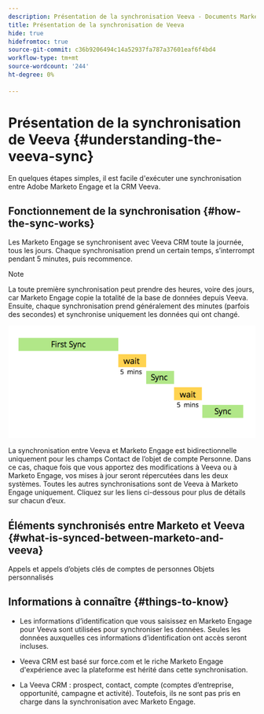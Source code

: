 ```yaml
---
description: Présentation de la synchronisation Veeva - Documents Marketo - Documentation du produit
title: Présentation de la synchronisation de Veeva
hide: true
hidefromtoc: true
source-git-commit: c36b9206494c14a52937fa787a37601eaf6f4bd4
workflow-type: tm+mt
source-wordcount: '244'
ht-degree: 0%

---
```


# Présentation de la synchronisation de Veeva {#understanding-the-veeva-sync}

En quelques étapes simples, il est facile d&#39;exécuter une synchronisation entre Adobe Marketo Engage et la CRM Veeva.

## Fonctionnement de la synchronisation {#how-the-sync-works}

Les Marketo Engage se synchronisent avec Veeva CRM toute la journée, tous les jours. Chaque synchronisation prend un certain temps, s’interrompt pendant 5 minutes, puis recommence.

>[!NOTE]
>
>La toute première synchronisation peut prendre des heures, voire des jours, car Marketo Engage copie la totalité de la base de données depuis Veeva. Ensuite, chaque synchronisation prend généralement des minutes (parfois des secondes) et synchronise uniquement les données qui ont changé.

![](assets/understanding-the-veeva-sync-1.png)

La synchronisation entre Veeva et Marketo Engage est bidirectionnelle uniquement pour les champs Contact de l’objet de compte Personne. Dans ce cas, chaque fois que vous apportez des modifications à Veeva ou à Marketo Engage, vos mises à jour seront répercutées dans les deux systèmes. Toutes les autres synchronisations sont de Veeva à Marketo Engage uniquement. Cliquez sur les liens ci-dessous pour plus de détails sur chacun d’eux.

## Éléments synchronisés entre Marketo et Veeva {#what-is-synced-between-marketo-and-veeva}

Appels et appels d’objets clés de comptes de personnes Objets personnalisés

## Informations à connaître {#things-to-know}

* Les informations d’identification que vous saisissez en Marketo Engage pour Veeva sont utilisées pour synchroniser les données. Seules les données auxquelles ces informations d’identification ont accès seront incluses.

* Veeva CRM est basé sur force.com et le riche Marketo Engage d&#39;expérience avec la plateforme est hérité dans cette synchronisation.

* La Veeva CRM : prospect, contact, compte (comptes d’entreprise, opportunité, campagne et activité). Toutefois, ils ne sont pas pris en charge dans la synchronisation avec Marketo Engage.
